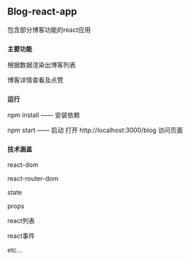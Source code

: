 
## Blog-react-app

包含部分博客功能的react应用

### `主要功能`

根据数据渲染出博客列表

博客详情查看及点赞


### `运行`

npm install  —— 安装依赖

npm start —— 启动 打开 http://localhost:3000/blog 访问页面

### `技术涵盖`

react-dom

react-router-dom

state

props

react列表

react事件

etc...


